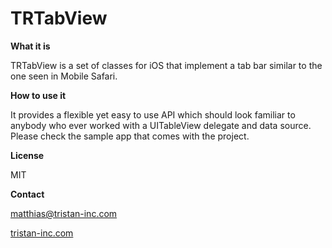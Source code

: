 TRTabView
=========

**What it is**

TRTabView is a set of classes for iOS that implement a tab bar similar to the one seen in Mobile Safari. 

**How to use it**

It provides a flexible yet easy to use API which should look familiar to anybody who ever worked with a UITableView delegate and data source. Please check the sample app that comes with the project.

**License**

MIT

**Contact**

[matthias@tristan-inc.com]

[tristan-inc.com]

[matthias@tristan-inc.com]:mailto:matthias@tristan-inc.com
[tristan-inc.com]:http://tristan-inc.com